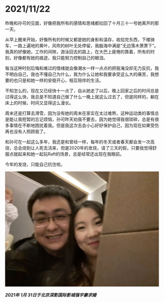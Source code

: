# 2021/11/22

昨晚和孙可的见面，好像把我所有的感情和思绪都拉回了十月三十一号她离开的那一天。

从早上醒来开始，好像所有的时候又都是她的身影和温存，收拾完东西，下楼骑车，一路上遍地的黄叶，风吹的树叶无处停留，我脑海中满是“无边落木萧萧下”。我真的好像她，工作的间隙，游泳回去的路上，在大巴上疲倦的靠着，所有的时刻，好像都有她的痕迹，我只能努力控制自己的眼泪。

每当这种时刻后悔和难过的情绪就会像潮水一样一点点的把我淹没却无力反抗，我不明白自己，我也不懂自己为什么，我为什么让她和我要承受这么大的痛苦，我想要的也只是和她一样的安稳开心，相互陪伴的生活。

不知怎么的，现在又已经快十一点了，自从她走了以后，晚上回家之后的时间总是过得这么快，我总是不知道自己做了什么一晚上就这么过去了，但是同样的，躺在床上的时候，时间又显得这么漫长。

周末还是打算去滑雪，因为没有她的周末在家实在太过难熬，这种运动类的事情总是能让我短暂的忘记烦恼，孙可昨天劝我不要去，因为她觉得我很琐碎，总是有很多事情在不断地困扰着我。但是我这次去会小心好好保护自己，因为现在如果受伤再也没有人照顾我了。

和孙可在一起这么多年，我还是和曾经一样，每年的冬天或者春天都会发一次高烧，总会烧到让人死去活来，但是2020年的发烧，请了三天的假，只要我觉得舒服点就起来和她一起玩Raft的场景，总是经常还出现在我眼前。

今年的发烧，只能自己抗住啦。

![2021年1月31日于北京深影国际影城强宇豪求婚.jpg](../images/2021年1月31日于北京深影国际影城强宇豪求婚.jpg)

___2021年 1月 31日于北京深影国际影城强宇豪求婚___